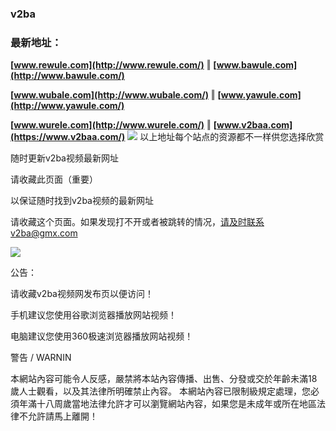### v2ba
### 最新地址：
**[www.rewule.com](http://www.rewule.com/)** ‖ **[www.bawule.com](http://www.bawule.com/)**

**[www.wubale.com](http://www.wubale.com/)** ‖ **[www.yawule.com](http://www.yawule.com/)**

**[www.wurele.com](http://www.wurele.com/)** ‖ **[www.v2baa.com](https://www.v2baa.com/)**
![](https://d.deya.vip/v2ba.png)
以上地址每个站点的资源都不一样供您选择欣赏

随时更新v2ba视频最新网址

请收藏此页面（重要）

以保证随时找到v2ba视频的最新网址

请收藏这个页面。如果发现打不开或者被跳转的情况，请及时联系v2ba@gmx.com

![](http://d.deya.vip/asdasd.png)

公告：

请收藏v2ba视频网发布页以便访问！

手机建议您使用谷歌浏览器播放网站视频！

电脑建议您使用360极速浏览器播放网站视频！

警告 / WARNIN

本網站內容可能令人反感，嚴禁將本站內容傳播、出售、分發或交於年齡未滿18歲人士觀看，以及其法律所明確禁止內容。
本網站內容已限制級規定處理，您必須年滿十八周歲當地法律允許才可以瀏覽網站內容，如果您是未成年或所在地區法律不允許請馬上離開！

